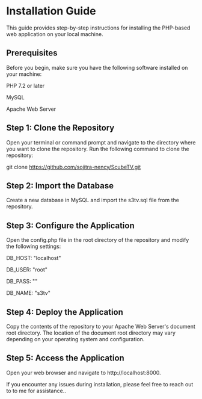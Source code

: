 # Installation Guide
This guide provides step-by-step instructions for installing the PHP-based web application on your local machine.

## Prerequisites
Before you begin, make sure you have the following software installed on your machine:

PHP 7.2 or later

MySQL

Apache Web Server

## Step 1: Clone the Repository
Open your terminal or command prompt and navigate to the directory where you want to clone the repository. Run the following command to clone the repository:

git clone https://github.com/sojitra-nency/ScubeTV.git

## Step 2: Import the Database
Create a new database in MySQL and import the s3tv.sql file from the repository. 

## Step 3: Configure the Application
Open the config.php file in the root directory of the repository and modify the following settings:

DB_HOST: "localhost"

DB_USER: "root"

DB_PASS: ""

DB_NAME: "s3tv"

##  Step 4: Deploy the Application
Copy the contents of the repository to your Apache Web Server's document root directory. 
The location of the document root directory may vary depending on your operating system and configuration.

## Step 5: Access the Application
Open your web browser and navigate to http://localhost:8000. 

If you encounter any issues during installation, please feel free to reach out to to me for assistance..



